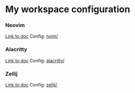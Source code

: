 # My workspace configuration

### Neovim
[Link to doc](https://neovim.io/)
Config: [nvim/](https://github.com/burlakius/dotfiles/tree/main/nvim)

### Alacritty
[Link to doc](https://alacritty.org/)
Config: [alacritty/](https://github.com/burlakius/dotfiles/tree/main/alacritty)
###  Zellij
[Link to doc](https://zellij.dev/)
Config: [zellij/](https://github.com/burlakius/dotfiles/tree/main/zellij)
